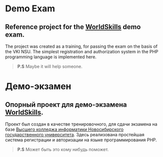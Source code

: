 # Demo Exam
## Reference project for the [WorldSkills](https://worldskills.ru/) demo exam.
The project was created as a training, for passing the exam on the basis of the VKI NSU.
The simplest registration and authorization system in the PHP programming language is implemented here.
> **P.S** Maybe it will help someone.

# Демо-экзамен
## Опорный проект для демо-экзамена [WorldSkills](https://worldskills.ru/).
Проект был создан в качестве тренировочного, для сдачи экзамена на базе [Высшего колледжа информатики Новосибирского государственного университета](https://ci.nsu.ru/).
Здесь реализована простейшая система регистрации и авторизации на языке программирования PHP.
> **P.S** Может быть это кому нибудь поможет.
